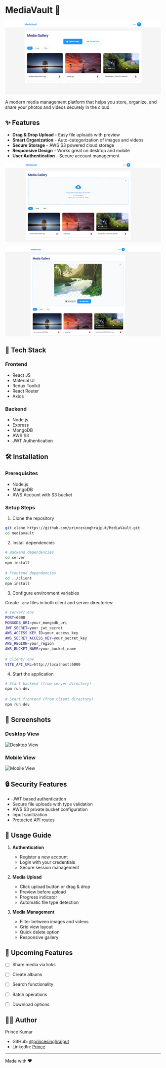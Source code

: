 # MediaVault 📸

![MediaVault Dashboard](https://raw.githubusercontent.com/princesinghrajput/MediaVault/refs/heads/main/main/screenshots/dashboard.png)

A modern media management platform that helps you store, organize, and share your photos and videos securely in the cloud.

## ✨ Features

- **Drag & Drop Upload** - Easy file uploads with preview
- **Smart Organization** - Auto-categorization of images and videos
- **Secure Storage** - AWS S3 powered cloud storage
- **Responsive Design** - Works great on desktop and mobile
- **User Authentication** - Secure account management

![Upload](https://raw.githubusercontent.com/princesinghrajput/MediaVault/refs/heads/main/main/screenshots/upload.png)

![Upload Preview](https://raw.githubusercontent.com/princesinghrajput/MediaVault/refs/heads/main/main/screenshots/preview.png)

## 🚀 Tech Stack

### Frontend
- React JS
- Material UI
- Redux Toolkit
- React Router
- Axios

### Backend
- Node.js
- Express
- MongoDB
- AWS S3
- JWT Authentication

## 🛠️ Installation

### Prerequisites
- Node.js
- MongoDB
- AWS Account with S3 bucket

### Setup Steps

1. Clone the repository
```bash
git clone https://github.com/princesinghrajput/MediaVault.git
cd mediavault
```

2. Install dependencies
```bash
# Backend dependencies
cd server
npm install

# Frontend dependencies
cd ../client
npm install
```

3. Configure environment variables

Create `.env` files in both client and server directories:

```bash
# server/.env
PORT=6000
MONGODB_URI=your_mongodb_uri
JWT_SECRET=your_jwt_secret
AWS_ACCESS_KEY_ID=your_access_key
AWS_SECRET_ACCESS_KEY=your_secret_key
AWS_REGION=your_region
AWS_BUCKET_NAME=your_bucket_name

# client/.env
VITE_API_URL=http://localhost:6000
```

4. Start the application
```bash
# Start backend (from server directory)
npm run dev

# Start frontend (from client directory)
npm run dev
```

## 📱 Screenshots

### Desktop View
![Desktop View](https://raw.githubusercontent.com/yourusername/mediavault/main/screenshots/desktop.png)

### Mobile View
![Mobile View](https://raw.githubusercontent.com/yourusername/mediavault/main/screenshots/mobile.png)

## 🔒 Security Features

- JWT based authentication
- Secure file uploads with type validation
- AWS S3 private bucket configuration
- Input sanitization
- Protected API routes

## 🎯 Usage Guide

1. **Authentication**
   - Register a new account
   - Login with your credentials
   - Secure session management

2. **Media Upload**
   - Click upload button or drag & drop
   - Preview before upload
   - Progress indicator
   - Automatic file type detection

3. **Media Management**
   - Filter between images and videos
   - Grid view layout
   - Quick delete option
   - Responsive gallery

## 🚧 Upcoming Features

- [ ] Share media via links
- [ ] Create albums
- [ ] Search functionality
- [ ] Batch operations
- [ ] Download options


## 👨‍💻 Author

Prince Kumar
- GitHub: [@princesinghrajput](https://github.com/princesinghrajput)
- LinkedIn: [Prince](https://www.linkedin.com/in/prince-kumar-05/)
---

Made with ❤️ 